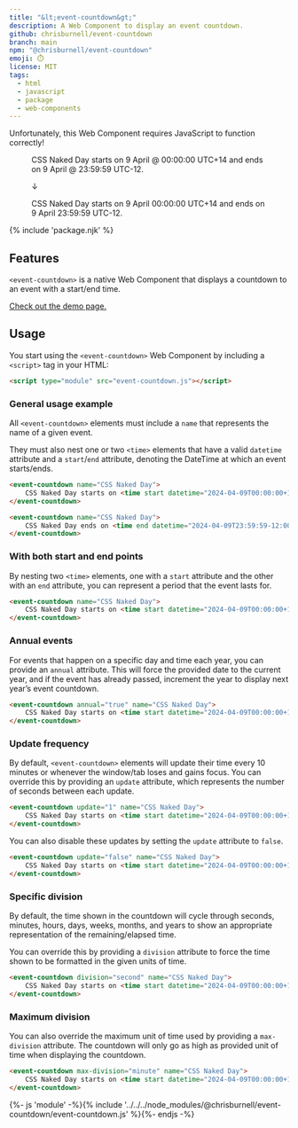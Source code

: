 ```yaml
---
title: "&lt;event-countdown&gt;"
description: A Web Component to display an event countdown.
github: chrisburnell/event-countdown
branch: main
npm: "@chrisburnell/event-countdown"
emoji: ⏱️
license: MIT
tags:
  - html
  - javascript
  - package
  - web-components
---
```


<noscript><p class=" [ box  box--error ] ">Unfortunately, this Web Component requires JavaScript to function correctly!</p></noscript>

<figure class=" [ box ] [ gamma ] [ requires-js ] ">
    <p>CSS Naked Day starts on 9 April @ 00:00:00 UTC+14 and ends on 9 April @ 23:59:59 UTC-12.</p>
    <p aria-hidden="true">↓</p>
    <p><event-countdown name="CSS Naked Day" annual="true">CSS Naked Day starts on <time start datetime="{{ global.currentYear }}-04-09T00:00:00+14:00">9 April 00:00:00 UTC+14</time> and ends on <time end datetime="{{ global.currentYear }}-04-09T23:59:59-12:00">9 April 23:59:59 UTC-12</time>.</event-countdown></p>
</figure>

{% include 'package.njk' %}

## Features

<code>&lt;event-countdown&gt;</code> is a native Web Component that displays a countdown to an event with a start/end time.

[Check out the demo page.](https://chrisburnell.github.io/event-countdown/demo.html)

## Usage

You start using the <code>&lt;event-countdown&gt;</code> Web Component by including a <code>&lt;script&gt;</code> tag in your HTML:

```html
<script type="module" src="event-countdown.js"></script>
```

### General usage example

All `<event-countdown>` elements must include a `name` that represents the name of a given event.

They must also nest one or two `<time>` elements that have a valid `datetime` attribute and a `start`/`end` attribute, denoting the DateTime at which an event starts/ends.

```html
<event-countdown name="CSS Naked Day">
    CSS Naked Day starts on <time start datetime="2024-04-09T00:00:00+14:00">9 April 2024 00:00:00 UTC+14</time>.
</event-countdown>
```

```html
<event-countdown name="CSS Naked Day">
    CSS Naked Day ends on <time end datetime="2024-04-09T23:59:59-12:00">9 April 2024 23:59:59 UTC-12</time>.
</event-countdown>
```

### With both start and end points

By nesting two `<time>` elements, one with a `start` attribute and the other with an `end` attribute, you can represent a period that the event lasts for.

```html
<event-countdown name="CSS Naked Day">
    CSS Naked Day starts on <time start datetime="2024-04-09T00:00:00+14:00">9 April 2024 00:00:00 UTC+14</time> and ends on <time end datetime="2024-04-09T23:59:59-12:00">9 April 2024 23:59:59 UTC-12</time>.
</event-countdown>
```

### Annual events

For events that happen on a specific day and time each year, you can provide an `annual` attribute. This will force the provided date to the current year, and if the event has already passed, increment the year to display next year’s event countdown.

```html
<event-countdown annual="true" name="CSS Naked Day">
    CSS Naked Day starts on <time start datetime="2024-04-09T00:00:00+14:00">9 April 00:00:00 UTC+14</time>.
</event-countdown>
```

### Update frequency

By default, `<event-countdown>` elements will update their time every 10 minutes or whenever the window/tab loses and gains focus. You can override this by providing an `update` attribute, which represents the number of seconds between each update.

```html
<event-countdown update="1" name="CSS Naked Day">
    CSS Naked Day starts on <time start datetime="2024-04-09T00:00:00+14:00">9 April 2024 00:00:00 UTC+14</time>.
</event-countdown>
```

You can also disable these updates by setting the `update` attribute to `false`.

```html
<event-countdown update="false" name="CSS Naked Day">
    CSS Naked Day starts on <time start datetime="2024-04-09T00:00:00+14:00">9 April 2024 00:00:00 UTC+14</time>.
</event-countdown>
```

### Specific division

By default, the time shown in the countdown will cycle through seconds, minutes, hours, days, weeks, months, and years to show an appropriate representation of the remaining/elapsed time.

You can override this by providing a `division` attribute to force the time shown to be formatted in the given units of time.

```html
<event-countdown division="second" name="CSS Naked Day">
    CSS Naked Day starts on <time start datetime="2024-04-09T00:00:00+14:00">9 April 2024 00:00:00 UTC+14</time>.
</event-countdown>
```

### Maximum division

You can also override the maximum unit of time used by providing a `max-division` attribute. The countdown will only go as high as provided unit of time when displaying the countdown.

```html
<event-countdown max-division="minute" name="CSS Naked Day">
    CSS Naked Day starts on <time start datetime="2024-04-09T00:00:00+14:00">9 April 2024 00:00:00 UTC+14</time>.
</event-countdown>
```

{%- js 'module' -%}{% include '../../../node_modules/@chrisburnell/event-countdown/event-countdown.js' %}{%- endjs -%}

